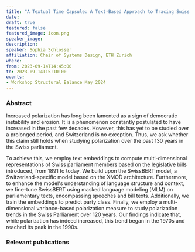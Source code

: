```yaml
---
title: "A Textual Time Capsule: A Text-Based Approach to Tracing Swiss Elite Polarization Across 130 Years"
date:
draft: true
featured: false
featured_image: icon.png
speaker_image:
description:
speaker: Sophia Schlosser
affiliation: Chair of Systems Design, ETH Zurich 
where:
from: 2023-09-14T14:45:00
to: 2023-09-14T15:10:00
events:
- Workshop Structural Balance May 2024 
---
```


### Abstract

Increased polarization has long been lamented as a sign of democratic instability and erosion. It is a phenomenon constantly postulated to have increased in the past few decades. However, this has yet to be studied over a prolonged period, and Switzerland is no exception.
Thus, we ask whether this claim still holds when studying polarization over the past 130 years in the Swiss parliament.

To achieve this, we employ text embeddings to compute multi-dimensional representations of Swiss parliament members based on the legislative bills introduced, from 1891 to today.
We build upon the SwissBERT model, a Switzerland-specific model based on the XMOD architecture. Furthermore,  to enhance the model's understanding of language structure and context, we fine-tune SwissBERT using masked language modeling (MLM) on parliamentary texts, encompassing speeches and bill texts. Additionally, we train the embeddings to predict party class.
Finally, we employ a multi-dimensional variance-based polarization measure to study polarization trends in the Swiss Parliament over 120 years. Our findings indicate that, while polarization has indeed increased, this trend began in the 1970s and reached its peak in the 1990s.


### Relevant publications 


